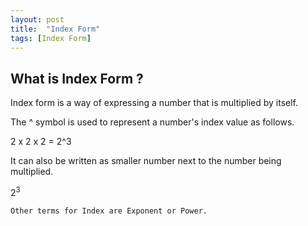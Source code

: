 ```yaml
---
layout: post
title:  "Index Form"
tags: [Index Form]
---
```

## What is Index Form ?
Index form is a way of expressing a number that is multiplied by itself.

The ^ symbol is used to represent a number's index value as follows.

2 x 2 x 2 = 2^3

It can also be written as smaller number next to the number being multiplied.

2<sup>3</sup>

`Other terms for Index are Exponent or Power.`